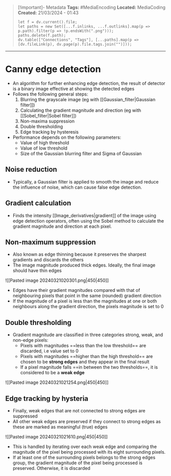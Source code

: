 > [!important]- Metadata
> **Tags:** #MediaEncoding 
> **Located:** MediaCoding
> **Created:** 21/03/2024 - 01:43
> ```dataviewjs
> let f = dv.current().file;
> let paths = new Set([...f.inlinks, ...f.outlinks].map(p => p.path).filter(p => !p.endsWith(".png")));
> paths.delete(f.path);
> dv.table(["Connections", "Tags"], [...paths].map(p => [dv.fileLink(p), dv.page(p).file.tags.join("")]));
> ```

___
# Canny edge detection
- An algorithm for further enhancing edge detection, the result of detector is a binary image effective at showing the detected edges
- Follows the following general steps:
	1. Blurring the grayscale image (eg with  [[Gaussian_filter|Gaussian filter]])
	2. Calculating the gradient magnitude and direction (eg with [[Sobel_filter|Sobel filter]])
	3. Non-maxima suppression
	4. Double thresholding
	5. Edge tracking by hysteresis
- Performance depends on the following parameters: 
	-  Value of high threshold 
	- Value of low threshold 
	- Size of the Gaussian blurring filter and Sigma of Gaussian


## Noise reduction
- Typically, a Gaussian filter is applied to smooth the image and reduce the influence of noise, which can cause false edge detection.
## Gradient calculation
- Finds the intensity [[Image_derivatives|gradient]] of the image using edge detection operators, often using the Sobel method to calculate the gradient magnitude and direction at each pixel.
## Non-maximum suppression
- Also known as edge thinning because it preserves the sharpest gradients and discards the others
- The image magnitude produced thick edges. Ideally, the final image should have thin edges

![[Pasted image 20240321020301.png|450|450]]

- Edges have their gradient magnitudes compared with that of neighbouring pixels that point in the same (rounded) gradient direction 
- If the magnitude of a pixel is less than the magnitudes at one or both neighbours along the gradient direction, the pixels magnitude is set to 0
## Double thresholding
- Gradient magnitude are classified in three categories strong, weak, and non-edge pixels:
	- Pixels with magnitudes ==less than the low threshold== are discarded, i.e value set to 0 
	- Pixels with magnitudes ==higher than the high threshold== are chosen to be **strong edges** and they appear in the final result
	- If  a pixel magnitude falls ==in between the two thresholds==, it is considered to be a **weak edge**

![[Pasted image 20240321021254.png|450|450]]

## Edge tracking by hysteria
- Finally, weak edges that are not connected to strong edges are suppressed
- All other weak edges are preserved if they connect to strong edges as these are marked as meaningful (true) edges 

![[Pasted image 20240321021610.png|450|450]]

- This is handled by iterating over each weak edge and comparing the magnitude of the pixel being processed with its eight surrounding pixels. 
- If at least one of the surrounding pixels belongs to the strong edges group, the gradient magnitude of the pixel being processed is preserved. Otherwise, it is discarded